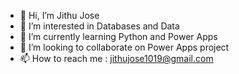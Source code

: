 - 👋 Hi, I’m Jithu Jose
- 👀 I’m interested in Databases and Data
- 🌱 I’m currently learning Python and Power Apps
- 💞️ I’m looking to collaborate on Power Apps project
- 📫 How to reach me : jithujose1019@gmail.com

<!---
jithujose1019/jithujose1019 is a ✨ special ✨ repository because its `README.md` (this file) appears on your GitHub profile.
You can click the Preview link to take a look at your changes.
--->

